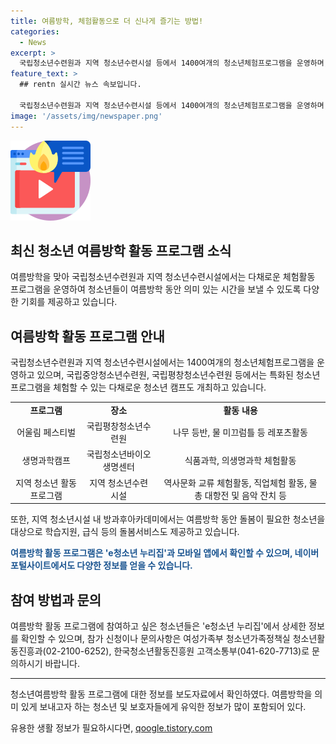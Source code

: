 ```yaml
---
title: 여름방학, 체험활동으로 더 신나게 즐기는 방법!
categories:
  - News
excerpt: >
  국립청소년수련원과 지역 청소년수련시설 등에서 1400여개의 청소년체험프로그램을 운영하며, 여성가족부는 특화된 청소년 프로그램을 체험할 수 있는 다양한 청소년 캠프도 개최한다고 24일 밝혔다. 청소년들은 나무 등반, 레포츠활동, 생명과학캠프 등을 통해 다양한 체험활동을 즐길 수 있으며, 돌봄이 필요한 청소년을 위해 학습지원과 급식 등의 돌봄서비스도 제공된다. 이같은 여름방학 청소년활동 프로그램은 이(e)청소년 누리집과 모바일 앱에서 확인할 수 있으며, 또한 네이버 포털사이트에서도 정보를 얻을 수 있다.
feature_text: >
  ## rentn 실시간 뉴스 속보입니다.

  국립청소년수련원과 지역 청소년수련시설 등에서 1400여개의 청소년체험프로그램을 운영하며, 여성가족부는 특화된 청소년 프로그램을 체험할 수 있는 다양한 청소년 캠프도 개최한다고 24일 밝혔다. 청소년들은 나무 등반, 레포츠활동, 생명과학캠프 등을 통해 다양한 체험활동을 즐길 수 있으며, 돌봄이 필요한 청소년을 위해 학습지원과 급식 등의 돌봄서비스도 제공된다. 이같은 여름방학 청소년활동 프로그램은 이(e)청소년 누리집과 모바일 앱에서 확인할 수 있으며, 또한 네이버 포털사이트에서도 정보를 얻을 수 있다.
image: '/assets/img/newspaper.png'
---
```


<p><img src="/assets/img/news.png" alt="rentncar 속보" /></p>

<h2 data-ke-size="size26">최신 청소년 여름방학 활동 프로그램 소식</h2>

<p data-ke-size="size16">여름방학을 맞아 국립청소년수련원과 지역 청소년수련시설에서는 다채로운 체험활동 프로그램을 운영하여 청소년들이 여름방학 동안 의미 있는 시간을 보낼 수 있도록 다양한 기회를 제공하고 있습니다.</p>

<h2 data-ke-size="size24">여름방학 활동 프로그램 안내</h2>

<p data-ke-size="size16">국립청소년수련원과 지역 청소년수련시설에서는 1400여개의 청소년체험프로그램을 운영하고 있으며, 국립중앙청소년수련원, 국립평창청소년수련원 등에서는 특화된 청소년 프로그램을 체험할 수 있는 다채로운 청소년 캠프도 개최하고 있습니다.</p>

<table>
  <tr>
    <td style="text-align: center; height: 17px;"><b>프로그램</b></td>
    <td style="text-align: center; height: 17px;"><b>장소</b></td>
    <td style="text-align: center; height: 17px;"><b>활동 내용</b></td>
  </tr>
  <tr>
    <td style="text-align: center; height: 17px;">어울림 페스티벌</td>
    <td style="text-align: center; height: 17px;">국립평창청소년수련원</td>
    <td style="text-align: center; height: 17px;">나무 등반, 물 미끄럼틀 등 레포츠활동</td>
  </tr>
  <tr>
    <td style="text-align: center; height: 17px;">생명과학캠프</td>
    <td style="text-align: center; height: 17px;">국립청소년바이오생명센터</td>
    <td style="text-align: center; height: 17px;">식품과학, 의생명과학 체험활동</td>
  </tr>
  <tr>
    <td style="text-align: center; height: 17px;">지역 청소년 활동프로그램</td>
    <td style="text-align: center; height: 17px;">지역 청소년수련시설</td>
    <td style="text-align: center; height: 17px;">역사문화 교류 체험활동, 직업체험 활동, 물총 대항전 및 음악 잔치 등</td>
  </tr>
</table>

<p data-ke-size="size16">또한, 지역 청소년시설 내 방과후아카데미에서는 여름방학 동안 돌봄이 필요한 청소년을 대상으로 학습지원, 급식 등의 돌봄서비스도 제공하고 있습니다.</p>

<p data-ke-size="size16"><b><span style="color: #1a5490;">여름방학 활동 프로그램은 'e청소년 누리집'과 모바일 앱에서 확인할 수 있으며, 네이버 포털사이트에서도 다양한 정보를 얻을 수 있습니다.</span></b></p>

<h2 data-ke-size="size24">참여 방법과 문의</h2>

<p data-ke-size="size16">여름방학 활동 프로그램에 참여하고 싶은 청소년들은 'e청소년 누리집'에서 상세한 정보를 확인할 수 있으며, 참가 신청이나 문의사항은 여성가족부 청소년가족정책실 청소년활동진흥과(02-2100-6252), 한국청소년활동진흥원 고객소통부(041-620-7713)로 문의하시기 바랍니다.</p>

<hr>

<p data-ke-size="size16">청소년여름방학 활동 프로그램에 대한 정보를 보도자료에서 확인하였다. 여름방학을 의미 있게 보내고자 하는 청소년 및 보호자들에게 유익한 정보가 많이 포함되어 있다.</p>
유용한 생활 정보가 필요하시다면, <a href="https://qoogle.tistory.com" rel="dofollow">qoogle.tistory.com</a>


